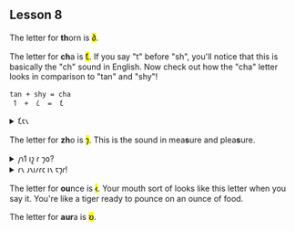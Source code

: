## Lesson 8

The letter for **th**orn is <mark>𐑔</mark>.

The letter for **ch**a is <mark>𐑗</mark>. If you say "t" before "sh", you'll notice that this is basically the "ch" sound in English. Now check out how the "cha" letter looks in comparison to "tan" and "shy"!

```
tan + shy = cha
 𐑑  +  𐑖  =  𐑗
```

<details>
    <summary>𐑗𐑱𐑯</summary>
    <p>chain</p>
</details>



The letter for **zh**o is <mark>𐑠</mark>. This is the sound in mea**s**ure and plea**s**ure.

<details>
    <summary>𐑢𐑪𐑑 𐑦𐑟 𐑩 𐑠𐑴?</summary>
    <p>What is a zho?</p>
</details>

<details>
    <summary>𐑩𐑯 𐑨𐑯𐑦𐑥𐑩𐑤 𐑦𐑯 𐑱𐑠𐑩!</summary>
    <p>An animal in Asia!</p>
    <img src="../images/zho.jpg"></img>
</details>

The letter for **ou**nce is <mark>𐑬</mark>. Your mouth sort of looks like this letter when you say it. You're like a tiger ready to pounce on an ounce of food.

The letter for **aur**a is <mark>𐑹</mark>. 

